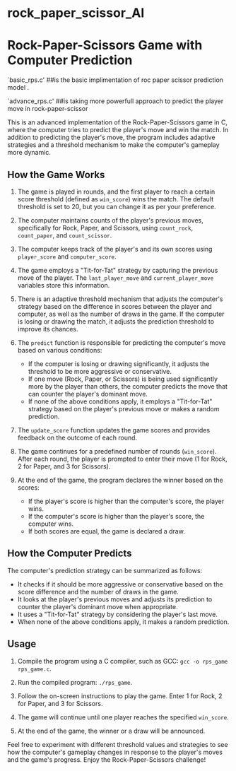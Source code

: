 # rock_paper_scissor_AI
# Rock-Paper-Scissors Game with Computer Prediction

`basic_rps.c'
   ##is the basic implimentation of roc paper scissor prediction model .

`advance_rps.c'
   ##is taking more powerfull approach to predict  the player move in rock-paper-scissor 


This is an advanced implementation of the Rock-Paper-Scissors game in C, where the computer tries to predict the player's move and win the match. In addition to predicting the player's move, the program includes adaptive strategies and a threshold mechanism to make the computer's gameplay more dynamic.

## How the Game Works

1. The game is played in rounds, and the first player to reach a certain score threshold (defined as `win_score`) wins the match. The default threshold is set to 20, but you can change it as per your preference.

2. The computer maintains counts of the player's previous moves, specifically for Rock, Paper, and Scissors, using `count_rock`, `count_paper`, and `count_scissor`.

3. The computer keeps track of the player's and its own scores using `player_score` and `computer_score`.

4. The game employs a "Tit-for-Tat" strategy by capturing the previous move of the player. The `last_player_move` and `current_player_move` variables store this information.

5. There is an adaptive threshold mechanism that adjusts the computer's strategy based on the difference in scores between the player and computer, as well as the number of draws in the game. If the computer is losing or drawing the match, it adjusts the prediction threshold to improve its chances.

6. The `predict` function is responsible for predicting the computer's move based on various conditions:
   - If the computer is losing or drawing significantly, it adjusts the threshold to be more aggressive or conservative.
   - If one move (Rock, Paper, or Scissors) is being used significantly more by the player than others, the computer predicts the move that can counter the player's dominant move.
   - If none of the above conditions apply, it employs a "Tit-for-Tat" strategy based on the player's previous move or makes a random prediction.

7. The `update_score` function updates the game scores and provides feedback on the outcome of each round.

8. The game continues for a predefined number of rounds (`win_score`). After each round, the player is prompted to enter their move (1 for Rock, 2 for Paper, and 3 for Scissors).

9. At the end of the game, the program declares the winner based on the scores:
   - If the player's score is higher than the computer's score, the player wins.
   - If the computer's score is higher than the player's score, the computer wins.
   - If both scores are equal, the game is declared a draw.

## How the Computer Predicts

The computer's prediction strategy can be summarized as follows:

- It checks if it should be more aggressive or conservative based on the score difference and the number of draws in the game.
- It looks at the player's previous moves and adjusts its prediction to counter the player's dominant move when appropriate.
- It uses a "Tit-for-Tat" strategy by considering the player's last move.
- When none of the above conditions apply, it makes a random prediction.

## Usage

1. Compile the program using a C compiler, such as GCC: `gcc -o rps_game rps_game.c`.

2. Run the compiled program: `./rps_game`.

3. Follow the on-screen instructions to play the game. Enter 1 for Rock, 2 for Paper, and 3 for Scissors.

4. The game will continue until one player reaches the specified `win_score`.

5. At the end of the game, the winner or a draw will be announced.

Feel free to experiment with different threshold values and strategies to see how the computer's gameplay changes in response to the player's moves and the game's progress. Enjoy the Rock-Paper-Scissors challenge!
